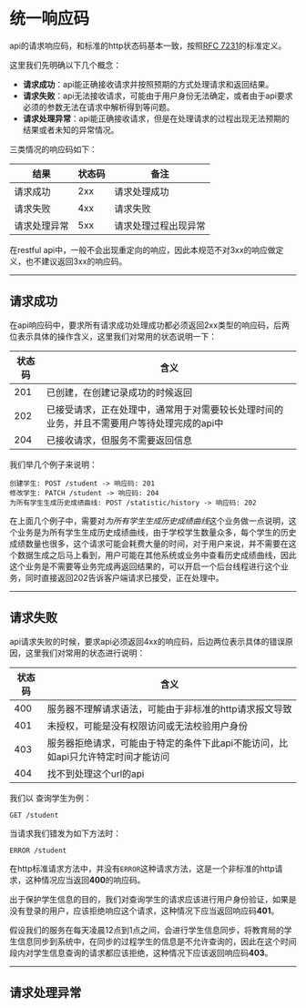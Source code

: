 # 统一响应码 

api的请求响应码，和标准的http状态码基本一致，按照[RFC 7231](https://tools.ietf.org/html/rfc7231#page-47)的标准定义。

这里我们先明确以下几个概念：

* **请求成功**：api能正确接收请求并按照预期的方式处理请求和返回结果。
* **请求失败**：api无法接收请求，可能由于用户身份无法确定，或者由于api要求必须的参数无法在请求中解析得到等问题。
* **请求处理异常**：api能正确接收请求，但是在处理请求的过程出现无法预期的结果或者未知的异常情况。

三类情况的响应码如下：

|结果|状态码|备注|
|----|----|----|
|请求成功|2xx|请求处理成功|
|请求失败|4xx|请求失败|
|请求处理异常|5xx|请求处理过程出现异常|

在restful api中，一般不会出现重定向的响应，因此本规范不对3xx的响应做定义，也不建议返回3xx的响应码。

---

## 请求成功

在api响应码中，要求所有请求成功处理成功都必须返回2xx类型的响应码，后两位表示具体的操作含义，这里我们对常用的状态说明一下：

|状态码|含义|
|----|----|
|201|已创建，在创建记录成功的时候返回|
|202|已接受请求，正在处理中，通常用于对需要较长处理时间的业务，并且不需要用户等待处理完成的api中|
|204|已接收请求，但服务不需要返回信息|

我们举几个例子来说明：

```
创建学生: POST /student -> 响应码: 201
修改学生: PATCH /student -> 响应码: 204
为所有学生生成历史成绩曲线: POST /statistic/history -> 响应码: 202
```

在上面几个例子中，需要对*为所有学生生成历史成绩曲线*这个业务做一点说明，这个业务是为所有学生生成历史成绩曲线，由于学校学生数量众多，每个学生的历史成绩数量也很多，这个请求可能会耗费大量的时间，对于用户来说，并不需要在这个数据生成之后马上看到，用户可能在其他系统或业务中查看历史成绩曲线，因此这个业务是不需要等业务完成再返回结果的，可以开启一个后台线程进行这个业务，同时直接返回202告诉客户端请求已接受，正在处理中。

---

## 请求失败

api请求失败的时候，要求api必须返回4xx的响应码，后边两位表示具体的错误原因，这里我们对常用的状态进行说明：

|状态码|含义|
|----|----|
|400|服务器不理解请求语法，可能由于非标准的http请求报文导致|
|401|未授权，可能是没有权限访问或无法校验用户身份|
|403|服务器拒绝请求，可能由于特定的条件下此api不能访问，比如api只允许特定时间才能访问|
|404|找不到处理这个url的api|

我们以 查询学生为例：

```
GET /student
```

当请求我们错发为如下方法时：

```
ERROR /student
```

在http标准请求方法中，并没有`ERROR`这种请求方法，这是一个非标准的http请求，这种情况应当返回**400**的响应码。

出于保护学生信息的目的，我们对查询学生的请求应该进行用户身份验证，如果是没有登录的用户，应该拒绝响应这个请求，这种情况下应当返回响应码**401**。

假设我们的服务在每天凌晨12点到1点之间，会进行学生信息同步，将教育局的学生信息同步到系统中，在同步的过程学生的信息是不允许查询的，因此在这个时间段内对学生信息查询的请求都应该拒绝，这种情况下应该返回响应码**403**。

---

## 请求处理异常

